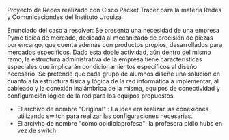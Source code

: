 Proyecto de Redes realizado con Cisco Packet Tracer para la materia Redes y Comunicaciondes del Instituto Urquiza.

Enunciado del caso a resolver:
Se presenta una necesidad de una empresa Pyme típica de mercado,
dedicada al mecanizado de precisión de piezas por encargo, que cuenta
además con productos propios, desarrollados para mercados específicos.
Dado esta doble actividad, aún dentro del mismo ramo, la estructura
administrativa de la empresa tiene características especiales que
implicarán condicionamientos específicos al diseño necesario.
Se pretende que cada grupo de alumnos diseñe una solución en cuanto a
la estructura física y lógica de la red informática a implementar, al
cableado y la conexión inalámbrica de la misma, equipos de conectividad y
configuración lógica de la red para los equipos propuestos. 

* El archivo de nombre "Original" : La idea era realizar las conexiones utilizando switch para realizar las configuraciones necesarias.
* El arcivho de nombre "comolopidiolaprofesa": la profesora pidio hubs en vez de switch.   
